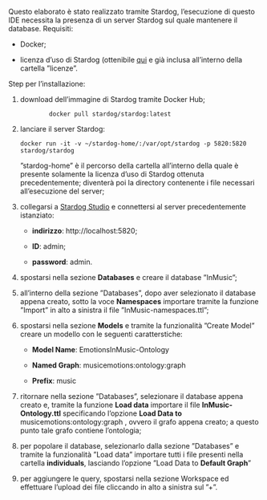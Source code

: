 Questo elaborato è stato realizzato tramite Stardog, l’esecuzione di
questo IDE necessita la presenza di un server Stardog sul quale
mantenere il database. Requisiti:

-   Docker;

-   licenza d’uso di Stardog (ottenibile [qui][] e già inclusa
    all’interno della cartella ”licenze”.

Step per l’installazione:

1.  download dell’immagine di Stardog tramite Docker Hub;

                docker pull stardog/stardog:latest

2.  lanciare il server Stardog:

    ```
    docker run -it -v ~/stardog-home/:/var/opt/stardog -p 5820:5820 stardog/stardog
    ```

    ”stardog-home” è il percorso della cartella all’interno della quale
    è presente solamente la licenza d’uso di Stardog ottenuta
    precedentemente; diventerà poi la directory contenente i file
    necessari all’esecuzione del server;

3.  collegarsi a <u>[Stardog Studio][]</u> e connettersi al server
    precedentemente istanziato:

    -   **indirizzo**: http://localhost:5820;

    -   **ID**: admin;

    -   **password**: admin.

4.  spostarsi nella sezione **Databases** e creare il database
    ”InMusic”;

5.  all’interno della sezione ”Databases”, dopo aver selezionato il
    database appena creato, sotto la voce **Namespaces** importare
    tramite la funzione ”Import” in alto a sinistra il file
    ”InMusic-namespaces.ttl”;

6.  spostarsi nella sezione **Models** e tramite la funzionalità ”Create
    Model” creare un modello con le seguenti caratterstiche:

    -   **Model Name**: EmotionsInMusic-Ontology

    -   **Named Graph**: musicemotions:ontology:graph

    -   **Prefix**: music

7.  ritornare nella sezione ”Databases”, selezionare il database appena
    creato e, tramite la funzione **Load data** importare il file
    **InMusic-Ontology.ttl** specificando l’opzione **Load Data to**
    musicemotions:ontology:graph , ovvero il grafo appena creato; a
    questo punto tale grafo contiene l’ontologia;

8.  per popolare il database, selezionarlo dalla sezione ”Databases” e
    tramite la funzionalità ”Load data” importare tutti i file presenti
    nella cartella **individuals**, lasciando l’opzione ”Load Data to
    **Default Graph**”

9.  per aggiungere le query, spostarsi nella sezione Workspace ed
    effettuare l’upload dei file cliccando in alto a sinistra sul ”+”.

  [qui]: https://www.stardog.com/get-started/
  [Stardog Studio]: https://stardog.studio/